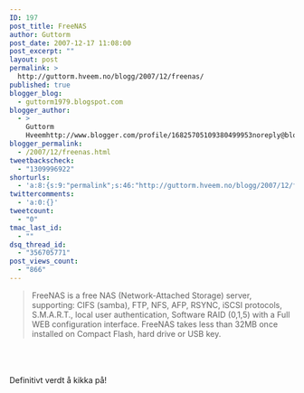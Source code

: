 ```yaml
---
ID: 197
post_title: FreeNAS
author: Guttorm
post_date: 2007-12-17 11:08:00
post_excerpt: ""
layout: post
permalink: >
  http://guttorm.hveem.no/blogg/2007/12/freenas/
published: true
blogger_blog:
  - guttorm1979.blogspot.com
blogger_author:
  - >
    Guttorm
    Hveemhttp://www.blogger.com/profile/16825705109380499953noreply@blogger.com
blogger_permalink:
  - /2007/12/freenas.html
tweetbackscheck:
  - "1309996922"
shorturls:
  - 'a:8:{s:9:"permalink";s:46:"http://guttorm.hveem.no/blogg/2007/12/freenas/";s:7:"tinyurl";s:25:"http://tinyurl.com/b7qmac";s:4:"isgd";s:17:"http://is.gd/h3Zp";s:5:"bitly";s:18:"http://bit.ly/I2nW";s:5:"snipr";s:22:"http://snipr.com/an9u7";s:5:"snurl";s:22:"http://snurl.com/an9u7";s:7:"snipurl";s:24:"http://snipurl.com/an9u7";s:4:"trim";s:17:"http://tr.im/cavv";}'
twittercomments:
  - 'a:0:{}'
tweetcount:
  - "0"
tmac_last_id:
  - ""
dsq_thread_id:
  - "356705771"
post_views_count:
  - "866"
---
```

<blockquote>FreeNAS is a free NAS (Network-Attached Storage) server, supporting: CIFS (samba), FTP, NFS, AFP, RSYNC, iSCSI protocols, S.M.A.R.T., local user authentication, Software RAID (0,1,5) with a Full WEB configuration interface. FreeNAS takes less than 32MB once installed on Compact Flash, hard drive or USB key.</blockquote><br /><br /><br />Definitivt verdt å kikka på!
